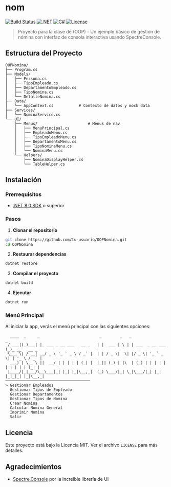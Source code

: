 # nom
[![Build Status](https://img.shields.io/badge/Build-Passing-brightgreen?style=for-the-badge)](https://github.com/kalmix/nom/actions)
[![.NET](https://img.shields.io/badge/.NET-8.0-512BD4?style=for-the-badge)](https://dotnet.microsoft.com/download/dotnet/8.0)
[![C#](https://img.shields.io/badge/C%23-12.0-239120?style=for-the-badge)](https://docs.microsoft.com/en-us/dotnet/csharp/)
[![License](https://img.shields.io/badge/License-MIT-yellow?style=for-the-badge)](LICENSE)

> Proyecto para la clase de (OOP) - Un ejemplo básico de gestión de nómina con interfaz de consola interactiva usando SpectreConsole.

## Estructura del Proyecto

```
OOPNomina/
├── Program.cs                      
├── Models/                         
│   ├── Persona.cs
│   ├── TipoEmpleado.cs
│   ├── DepartamentoEmpleado.cs
│   ├── TipoNomina.cs
│   └── DetalleNomina.cs
├── Data/
│   └── AppContext.cs           # Contexto de datos y mock data
├── Services/
│   └── NominaService.cs           
└── UI/
    ├── Menus/                      # Menus de nav
    │   ├── MenuPrincipal.cs
    │   ├── EmpleadoMenu.cs
    │   ├── TipoEmpleadoMenu.cs
    │   ├── DepartamentoMenu.cs
    │   ├── TipoNominaMenu.cs
    │   └── NominaMenu.cs
    └── Helpers/                    
        ├── NominaDisplayHelper.cs
        └── TableHelper.cs
```

## Instalación

### Prerrequisitos

- [.NET 8.0 SDK](https://dotnet.microsoft.com/download/dotnet/8.0) o superior

### Pasos

1. **Clonar el repositorio**
```bash
git clone https://github.com/tu-usuario/OOPNomina.git
cd OOPNomina
```

2. **Restaurar dependencias**
```bash
dotnet restore
```

3. **Compilar el proyecto**
```bash
dotnet build
```

4. **Ejecutar**
```bash
dotnet run
```

### Menú Principal

Al iniciar la app, verás el menú principal con las siguientes opciones:
```
  ____  _     _                          _        _   _                 _             
 / ___|(_)___| |_ ___ _ __ ___   __ _   | |  ___ | \ | | ___  _ __ ___ (_)_ __   __ _ 
 \___ \| / __| __/ _ \ '_ ` _ \ / _` |  | | / _ \|  \| |/ _ \| '_ ` _ \| | '_ \ / _` |
  ___) | \__ \ ||  __/ | | | | | (_| |  |_|| (_) | |\  | (_) | | | | | | | | | | (_| |
 |____/|_|___/\__\___|_| |_| |_|\__,_|  (_) \___/|_| \_|\___/|_| |_| |_|_|_| |_|\__,_|
─────────────────────────────────────
> Gestionar Empleados
  Gestionar Tipos de Empleado
  Gestionar Departamentos
  Gestionar Tipos de Nomina
  Crear Nomina
  Calcular Nomina General
  Imprimir Nomina
  Salir
```

## Licencia

Este proyecto está bajo la Licencia MIT. Ver el archivo `LICENSE` para más detalles.

## Agradecimientos
- [Spectre.Console](https://spectreconsole.net/) por la increíble librería de UI
